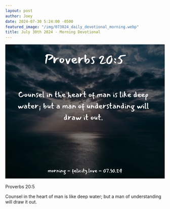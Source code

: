 ```yaml
---
layout: post
author: Joey
date: 2024-07-30 5:24:00 -0500
featured_image: "/img/073024_daily_devotional_morning.webp"
title: July 30th 2024 - Morning Devotional
---
```


[![July 30th 2024 - Morning Devotional](/img/073024_daily_devotional_morning.webp)](/img/073024_daily_devotional_morning.webp)

Proverbs 20:5

Counsel in the heart of man is like deep water; but a man of understanding will draw it out.

<!-- <hr>

Please consider purchasing a mug to support the page by clicking the image below, thank you!

[![June 20th 2024 - Morning Devotional - Mug](/img/mugs/061124_morning_mug.webp)](https://www.joeybrinkman.com/shop) -->